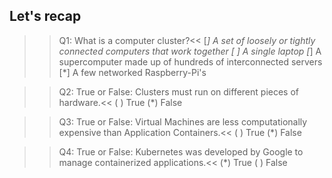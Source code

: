 ## Let's recap

>>Q1: What is a computer cluster?<<
[*] A set of loosely or tightly connected computers that work together
[ ] A single laptop
[*] A supercomputer made up of hundreds of interconnected servers
[*] A few networked Raspberry-Pi's

>>Q2: True or False: Clusters must run on different pieces of hardware.<<
( ) True
(*) False

>>Q3: True or False: Virtual Machines are less computationally expensive than Application Containers.<<
( ) True
(*) False

>>Q4: True or False: Kubernetes was developed by Google to manage containerized applications.<<
(*) True
( ) False
